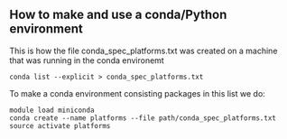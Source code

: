 ## How to make and use a conda/Python environment 
This is how the file conda_spec_platforms.txt was created on a machine that was running in the conda environemt
```
conda list --explicit > conda_spec_platforms.txt

```

To make a conda environment consisting packages in this list we do:
```
module load miniconda
conda create --name platforms --file path/conda_spec_platforms.txt
source activate platforms
```
